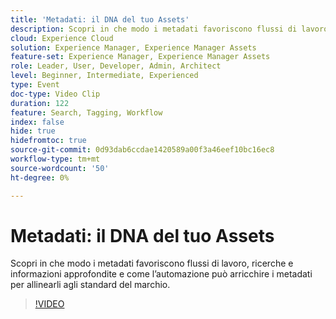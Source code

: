 ```yaml
---
title: 'Metadati: il DNA del tuo Assets'
description: Scopri in che modo i metadati favoriscono flussi di lavoro, ricerche e informazioni approfondite e come l’automazione può arricchire i metadati per allinearli agli standard del marchio.
cloud: Experience Cloud
solution: Experience Manager, Experience Manager Assets
feature-set: Experience Manager, Experience Manager Assets
role: Leader, User, Developer, Admin, Architect
level: Beginner, Intermediate, Experienced
type: Event
doc-type: Video Clip
duration: 122
feature: Search, Tagging, Workflow
index: false
hide: true
hidefromtoc: true
source-git-commit: 0d93dab6ccdae1420589a00f3a46eef10bc16ec8
workflow-type: tm+mt
source-wordcount: '50'
ht-degree: 0%

---
```



# Metadati: il DNA del tuo Assets

Scopri in che modo i metadati favoriscono flussi di lavoro, ricerche e informazioni approfondite e come l’automazione può arricchire i metadati per allinearli agli standard del marchio.

>[!VIDEO](https://video.tv.adobe.com/v/3459218/?learn=on&enablevpops)
